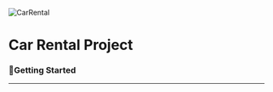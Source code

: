  ![CarRental](https://i0.wp.com/tijaratuna.com/wp-content/uploads/2020/05/%D8%AA%D8%A3%D8%AC%D9%8A%D8%B1-%D8%B3%D9%8A%D8%A7%D8%B1%D8%A7%D8%AA-%D8%A7%D9%84%D8%A3%D8%B7%D9%81%D8%A7%D9%84-%D8%A7%D9%84%D9%83%D9%87%D8%B1%D8%A8%D8%A7%D8%A6%D9%8A%D8%A9.jpeg?resize=630%2C300&ssl=1)
#           Car Rental Project
### 📌Getting Started
---


